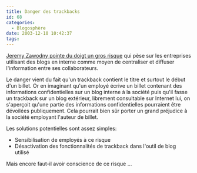 ```yaml
---
title: Danger des trackbacks
id: 68
categories:
  - Blogosphère
date: 2003-12-10 10:42:37
tags:
---
```


[Jeremy Zawodny pointe du doigt un gros risque](http://jeremy.zawodny.com/blog/archives/001189.html) qui pèse sur les entreprises utilisant des blogs en interne comme moyen de  centraliser et diffuser l'information entre ses collaborateurs.

Le danger vient du fait qu'un trackback contient le titre et surtout le début d'un billet. Or en imaginant qu'un employé écrive un billet contenant des informations confidentielles sur un blog interne à la société puis qu'il fasse un trackback sur un blog extérieur, librement consultable sur Internet lui, on s'aperçoit qu'une partie des informations confidentielles pourraient être dévoilées publiquement. Cela pourrait bien sûr porter un grand préjudice à la société employant l'auteur de billet.

Les solutions potentielles sont assez simples:

*   Sensibilisation de employés à ce risque
*   Désactivation des fonctionnalités de trackback dans l'outil de blog utilisé 

Mais encore faut-il avoir conscience de ce risque …